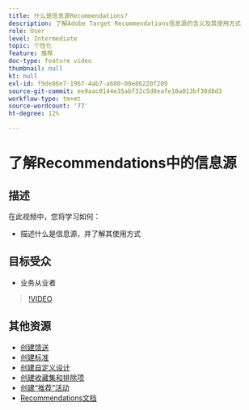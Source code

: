 ```yaml
---
title: 什么是信息源Recommendations?
description: 了解Adobe Target Recommendations信息源的含义及其使用方式
role: User
level: Intermediate
topic: 个性化
feature: 推荐
doc-type: feature video
thumbnail: null
kt: null
exl-id: f9de86e7-1967-4ab7-a600-00e86220f209
source-git-commit: ee9aac0144e35abf32c5d8eafe10a013bf30d8d3
workflow-type: tm+mt
source-wordcount: '77'
ht-degree: 12%

---
```


# 了解Recommendations中的信息源

## 描述

在此视频中，您将学习如何：

* 描述什么是信息源，并了解其使用方式

## 目标受众

* 业务从业者

>[!VIDEO](https://video.tv.adobe.com/v/27695?quality=12)

## 其他资源

* [创建馈送](create-a-feed.md)
* [创建标准](create-criteria.md)
* [创建自定义设计](create-custom-designs.md)
* [创建收藏集和排除项](create-collections-and-exclusions.md)
* [创建“推荐”活动](create-a-recommendations-activity.md)
* [Recommendations文档](https://docs.adobe.com/content/help/en/target/using/recommendations/recommendations.html)
